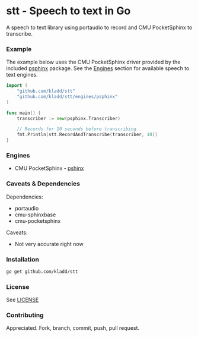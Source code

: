 # stt - Speech to text in Go

A speech to text library using portaudio to record and CMU PocketSphinx to transcribe.

### Example

The example below uses the CMU PocketSphinx driver provided by the included [psphinx](./engines/psphinx) package. See the [Engines](#engines) section for available speech to text engines.

```go
import (
	"github.com/kladd/stt"
	"github.com/kladd/stt/engines/psphinx"
)

func main() {
	transcriber := new(psphinx.Transcriber)

	// Records for 10 seconds before transcribing
	fmt.Println(stt.RecordAndTranscribe(transcriber, 10))
}
```

### Engines

* CMU PocketSphinx - [pshinx](./engines/pshinx)

### Caveats & Dependencies

Dependencies:

* portaudio
* cmu-sphinxbase
* cmu-pocketsphinx

Caveats:

* Not very accurate right now

### Installation

```bash
go get github.com/kladd/stt
```

### License

See [LICENSE](./LICENSE)

### Contributing

Appreciated. Fork, branch, commit, push, pull request.
